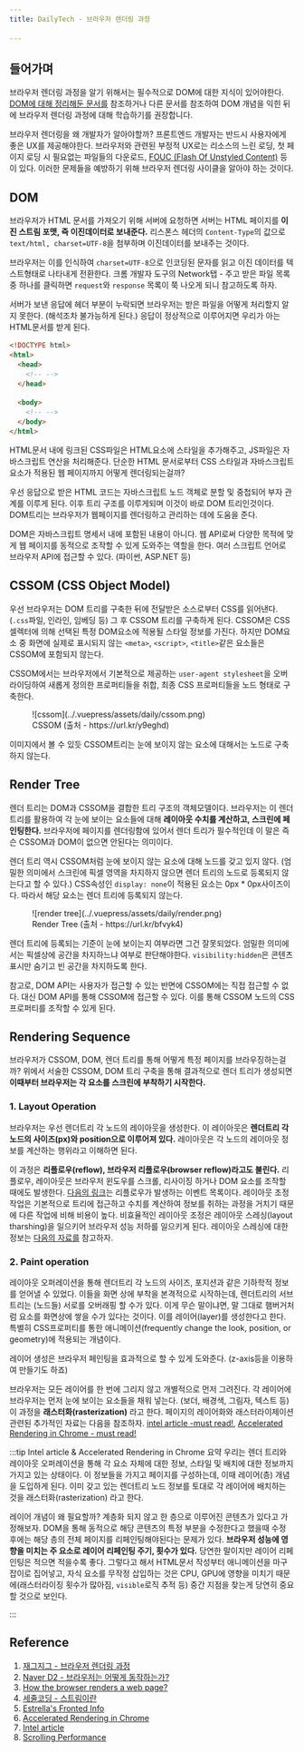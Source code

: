 ```yaml
---
title: DailyTech - 브라우저 렌더링 과정

---
```

## 들어가며

브라우저 렌더링 과정을 알기 위해서는 필수적으로 DOM에 대한 지식이 있어야한다. [DOM에 대해 정리해둔 문서를](https://parkjju.github.io/vue-TIL/daily/220208-DOM.html) 참조하거나 다른 문서를 참조하여 DOM 개념을 익힌 뒤에 브라우저 렌더링 과정에 대해 학습하기를 권장합니다.

브라우저 렌더링을 왜 개발자가 알아야할까? 프론트엔드 개발자는 반드시 사용자에게 좋은 UX를 제공해야한다. 브라우저와 관련된 부정적 UX로는 리소스의 느린 로딩, 첫 페이지 로딩 시 필요없는 파일들의 다운로드, [FOUC (Flash Of Unstyled Content)](https://en.wikipedia.org/wiki/Flash_of_unstyled_content#/media/File:Wikipedia_FOUC.png) 등이 있다. 이러한 문제들을 예방하기 위해 브라우저 렌더링 사이클을 알아야 하는 것이다.

## DOM
브라우저가 HTML 문서를 가져오기 위해 서버에 요청하면 서버는 HTML 페이지를 **이진 스트림 포맷, 즉 이진데이터로 보내준다.** 리스폰스 헤더의 `Content-Type`의 값으로 `text/html, charset=UTF-8`을 첨부하며 이진데이터를 보내주는 것이다.

브라우저는 이를 인식하여 `charset=UTF-8`으로 인코딩된 문자를 읽고 이진 데이터를 텍스트형태로 나타내게 전환한다. 크롬 개발자 도구의 Network탭 - 주고 받은 파일 목록 중 하나를 클릭하면 `request`와 `response` 목록이 쭉 나오게 되니 참고하도록 하자.

서버가 보낸 응답에 헤더 부분이 누락되면 브라우저는 받은 파일을 어떻게 처리할지 알지 못한다. (해석조차 불가능하게 된다.) 응답이 정상적으로 이루어지면 우리가 아는 HTML문서를 받게 된다.

```html
<!DOCTYPE html>
<html>
  <head>
    <!-- -->
  </head>
  
  <body>
    <!-- -->
  </body>
</html>
```

HTML문서 내에 링크된 CSS파일은 HTML요소에 스타일을 추가해주고, JS파일은 자바스크립트 연산을 처리해준다. 단순한 HTML 문서로부터 CSS 스타일과 자바스크립트 요소가 적용된 웹 페이지까지 어떻게 렌더링되는걸까? 

우선 응답으로 받은 HTML 코드는 자바스크립트 노드 객체로 분할 및 중첩되어 부자 관계를 이루게 된다. 이후 트리 구조를 이루게되며 이것이 바로 DOM 트리인것이다. DOM트리는 브라우저가 웹페이지를 렌더링하고 관리하는 데에 도움을 준다.

DOM은 자바스크립트 명세서 내에 포함된 내용이 아니다. 웹 API로써 다양한 목적에 맞게 웹 페이지를 동적으로 조작할 수 있게 도와주는 역할을 한다. 여러 스크립트 언어로 브라우저 API에 접근할 수 있다. (파이썬, ASP.NET 등)

## CSSOM (CSS Object Model)
우선 브라우저는 DOM 트리를 구축한 뒤에 전달받은 소스로부터 CSS를 읽어낸다. (`.css`파일, 인라인, 임베딩 등) 그 후 CSSOM 트리를 구축하게 된다. CSSOM은 CSS 셀렉터에 의해 선택된 특정 DOM요소에 적용될 스타일 정보를 가진다. 하지만 DOM요소 중 화면에 실제로 표시되지 않는 `<meta>`, `<script>`, `<title>`같은 요소들은 CSSOM에 포함되지 않는다.
 
CSSOM에서는 브라우저에서 기본적으로 제공하는 `user-agent stylesheet`을 오버라이딩하여 새롭게 정의한 프로퍼티들을 취합, 최종 CSS 프로퍼티들을 노드 형태로 구축한다. 

<figure>
  ![cssom](../.vuepress/assets/daily/cssom.png)
  <figcaption>CSSOM (출처 - https://url.kr/y9eghd)</figcaption>
</figure>

이미지에서 볼 수 있듯 CSSOM트리는 눈에 보이지 않는 요소에 대해서는 노드로 구축하지 않는다.

## Render Tree
렌더 트리는 DOM과 CSSOM을 결합한 트리 구조의 객체모델이다. 브라우저는 이 렌더트리를 활용하여 각 눈에 보이는 요소들에 대해 **레이아웃 수치를 계산하고, 스크린에 페인팅한다.** 브라우저에 페이지를 렌더링함에 있어서 렌더 트리가 필수적인데 이 말은 즉슨 CSSOM과 DOM이 없으면 안된다는 의미이다. 

렌더 트리 역시 CSSOM처럼 눈에 보이지 않는 요소에 대해 노드를 갖고 있지 않다. (엄밀한 의미에서 스크린에 픽셀 영역을 차지하지 않으면 렌더 트리의 노드로 등록되지 않는다고 할 수 있다.) CSS속성인 `display: none`이 적용된 요소는 0px * 0px사이즈이다. 따라서 해당 요소는 렌더 트리에 등록되지 않는다.

<figure>
  ![render tree](../.vuepress/assets/daily/render.png)
  <figcaption>Render Tree (출처 - https://url.kr/bfvyk4)</figcaption>
</figure>

렌더 트리에 등록되는 기준이 눈에 보이는지 여부라면 그건 잘못되었다. 엄밀한 의미에서는 픽셀상에 공간을 차지하느냐 여부로 판단해야한다. `visibility:hidden`은 콘텐츠 표시만 숨기고 빈 공간을 차지하도록 한다.

참고로, DOM API는 사용자가 접근할 수 있는 반면에 CSSOM에는 직접 접근할 수 없다. 대신 DOM API를 통해 CSSOM에 접근할 수 있다. 이를 통해 CSSOM 노드의 CSS 프로퍼티를 조작할 수 있게 된다.

## Rendering Sequence
브라우저가 CSSOM, DOM, 렌더 트리를 통해 어떻게 특정 페이지를 브라우징하는걸까? 위에서 서술한 CSSOM, DOM 트리 구축을 통해 결과적으로 렌더 트리가 생성되면 **이때부터 브라우저는 각 요소를 스크린에 부착하기 시작한다.**

### 1. Layout Operation
브라우저는 우선 렌더트리 각 노드의 레이아웃을 생성한다. 이 레이아웃은 **렌더트리 각 노드의 사이즈(px)와 position으로 이루어져 있다.** 레이아웃은 각 노드의 레이아웃 정보를 계산하는 행위라고 이해하면 된다.

이 과정은 **리플로우(reflow), 브라우저 리플로우(browser reflow)라고도 불린다.** 리플로우, 레이아웃은 브라우저 윈도우를 스크롤, 리사이징 하거나 DOM 요소를 조작할 때에도 발생한다. [다음의 링크](https://stackoverflow.com/questions/27637184/what-is-dom-reflow/27637245#27637245)는 리플로우가 발생하는 이벤트 목록이다. 레이아웃 조정 작업은 기본적으로 트리에 접근하고 수치를 계산하여 정보를 취하는 과정을 거치기 때문에 다른 작업에 비해 비용이 높다. 비효율적인 레이아웃 조정은 레이아웃 스레싱(layout tharshing)을 일으키어 브라우저 성능 저하를 일으키게 된다. 레이아웃 스레싱에 대한 정보는 [다음의 자료를](https://estrella-kim.github.io/frontend_performance_optimization) 참고하자.


### 2. Paint operation
레이아웃 오퍼레이션을 통해 렌더트리 각 노드의 사이즈, 포지션과 같은 기하학적 정보를 얻어낼 수 있었다. 이들을 화면 상에 부착을 본격적으로 시작하는데, 렌더트리의 서브트리는 (노드들) 서로를 오버래핑 할 수가 있다. 이게 무슨 말이냐면, 말 그대로 햄버거처럼 요소를 화면상에 쌓을 수가 있다는 것이다. 이를 레이어(layer)를 생성한다고 한다. 특별히 CSS프로퍼티를 통한 애니메이션(frequently change the look, position, or geometry)에 적용되는 개념이다.

레이어 생성은 브라우저 페인팅을 효과적으로 할 수 있게 도와준다. (z-axis등을 이용하여 만들기도 하죠)

브라우저는 모든 레이어를 한 번에 그리지 않고 개별적으로 먼저 그려진다. 각 레이어에 브라우저는 먼저 눈에 보이는 요소들을 채워 넣는다. (보더, 배경색, 그림자, 텍스트 등)이 과정을 **래스터화(rasterization)** 라고 한다. 페이지의 레이어화와 래스터라이제이션 관련된 추가적인 자료는 다음을 참조하자. [intel article -must read!](https://www.intel.com/content/www/us/en/developer/articles/technical/software-vs-gpu-rasterization-in-chromium.html), [Accelerated Rendering in Chrome - must read!](https://www.html5rocks.com/en/tutorials/speed/layers/)

:::tip Intel article & Accelerated Rendering in Chrome 요약
우리는 렌더 트리와 레이아웃 오퍼레이션을 통해 각 요소 자체에 대한 정보, 스타일 및 배치에 대한 정보까지 가지고 있는 상태이다. 이 정보들을 가지고 페이지를 구성하는데, 이때 레이어(층) 개념을 도입하게 된다. 이미 갖고 있는 렌더트리 노드 정보를 토대로 각 레이어에 배치하는 것을 래스터화(rasterization) 라고 한다.

레이어 개념이 왜 필요할까? 계층화 되지 않고 한 층으로 이루어진 콘텐츠가 있다고 가정해보자. DOM을 통해 동적으로 해당 콘텐츠의 특정 부분을 수정한다고 했을때 수정 후에는 해당 층의 전체 페이지를 리페인팅해야된다는 문제가 있다. **브라우저 성능에 영향을 미치는 주 요소로 레이어 리페인팅 주기, 횟수가 있다.** 당연한 말이지만 레이어 리페인팅은 적으면 적을수록 좋다. 그렇다고 해서 HTML문서 작성부터 애니메이션을 마구잡이로 집어넣고, 자식 요소를 무작정 삽입하는 것은 CPU, GPU에 영향을 미치기 때문에(래스터라이징 횟수가 많아짐, `visible`로직 추적 등) 중간 지점을 찾는게 당연히 중요할 것으로 보인다.


:::



## Reference

1. [재그지그 - 브라우저 렌더링 과정](https://wormwlrm.github.io/2021/03/27/How-browsers-work.html)
2. [Naver D2 - 브라우저는 어떻게 동작하는가?](https://d2.naver.com/helloworld/59361)
3. [How the browser renders a web page?](https://medium.com/jspoint/how-the-browser-renders-a-web-page-dom-cssom-and-rendering-df10531c9969)
4. [세줄코딩 - 스트림이란](https://uxicode.tistory.com/entry/%EC%8A%A4%ED%8A%B8%EB%A6%BC-stream-%EC%9D%B4%EB%9E%80)
5. [Estrella's Fronted Info](https://estrella-kim.github.io/frontend_performance_optimization)
6. [Accelerated Rendering in Chrome](https://www.html5rocks.com/en/tutorials/speed/layers/)
7. [Intel article](https://www.intel.com/content/www/us/en/developer/articles/technical/software-vs-gpu-rasterization-in-chromium.html)
8. [Scrolling Performance](https://www.html5rocks.com/en/tutorials/speed/scrolling/)
